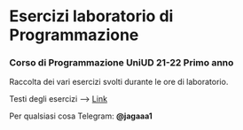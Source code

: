 # Esercizi laboratorio di Programmazione
### Corso di Programmazione UniUD 21-22 Primo anno

Raccolta dei vari esercizi svolti durante le ore di laboratorio.  

Testi degli esercizi --> <a href="https://users.dimi.uniud.it/~claudio.mirolo/teaching/programmazione/index.html" target="_blank">Link</a>  
   

   
   
Per qualsiasi cosa Telegram: **@jagaaa1**
